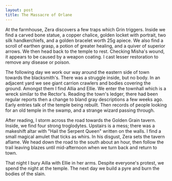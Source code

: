 ```yaml
---
layout: post
title: The Massacre of Orlane
---
```

At the farmhouse, Zera discovers a few traps which Grin triggers. Inside we find a carved bone statue, a copper chalice, golden locket with portrait, two silk handkerchiefs, and a golden bracelet worth 25g apiece. We also find a scroll of earthen grasp, a potion of greater healing, and a quiver of superior arrows. We then head back to the temple to rest. Checking Misha's wound, it appears to be caused by a weapon coating. I cast lesser restoration to remove any disease or poison.

The following day we work our way around the eastern side of town towards the blacksmith's. There was a struggle inside, but no body. In an adjacent yard we see giant carrion crawlers and bodies covering the ground. Amongst them I find Allia and Ellie. We enter the townhall which is a wreck similar to the Rector's. Reading the town's ledger, there had been regular reports then a change to bland gray descriptions a few weeks ago. Early entries talk of the temple being rebuilt. Then records of people looking for an old temple in the swamp, and a strange wizard passing through.

After reading, I storm across the road towards the Golden Grain tavern. Inside, we find four strong troglodytes. Upstairs is a mess; there was a makeshift altar with "Hail the Serpent Queen" written on the walls. I find a small magical amulet that ticks as whirs. In his disgust, Zera sets the tavern aflame. We head down the road to the south about an hour, then follow the trail leaving blazes until mid-afternoon when we turn back and return to town.

That night I bury Ailla with Ellie in her arms. Despite everyone's protest, we spend the night at the temple. The next day we build a pyre and burn the bodies of the slain.
